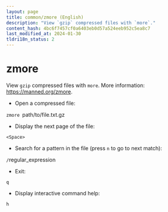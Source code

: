 ```yaml
---
layout: page
title: common/zmore (English)
description: "View `gzip` compressed files with `more`."
content_hash: 4bc6f7457cf0a6403eb0d57a524eeb952c5ea8c7
last_modified_at: 2024-01-30
tldri18n_status: 2
---
```

# zmore

View `gzip` compressed files with `more`.
More information: <https://manned.org/zmore>.

- Open a compressed file:

`zmore `<span class="tldr-var badge badge-pill bg-dark-lm bg-white-dm text-white-lm text-dark-dm font-weight-bold">path/to/file.txt.gz</span>

- Display the next page of the file:

`<Space>`

- Search for a pattern in the file (press `n` to go to next match):

`/`<span class="tldr-var badge badge-pill bg-dark-lm bg-white-dm text-white-lm text-dark-dm font-weight-bold">regular_expression</span>

- Exit:

`q`

- Display interactive command help:

`h`
